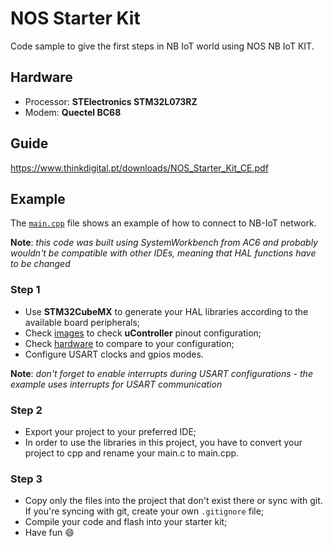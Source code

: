 # NOS Starter Kit

Code sample to give the first steps in NB IoT world using NOS NB IoT KIT.

## Hardware

- Processor: **STElectronics STM32L073RZ**
- Modem: **Quectel BC68**

## Guide

https://www.thinkdigital.pt/downloads/NOS_Starter_Kit_CE.pdf

## Example

The [`main.cpp`](Core/Src/main.cpp) file shows an example of how to connect to NB-IoT network.

**Note**: _this code was built using SystemWorkbench from AC6 and probably wouldn't be compatible with other IDEs, meaning that HAL functions have to be changed_

### Step 1

- Use **STM32CubeMX** to generate your HAL libraries according to the available board peripherals;
- Check [images](doc/images) to check **uController** pinout configuration;
- Check [hardware](doc/hardware.md) to compare to your configuration;
- Configure USART clocks and gpios modes.

**Note**: _don't forget to enable interrupts during USART configurations - the example uses interrupts for USART communication_

### Step 2

- Export your project to your preferred IDE;
- In order to use the libraries in this project, you have to convert your project to cpp and rename your main.c to main.cpp.

### Step 3

- Copy only the files into the project that don't exist there or sync with git. If you're syncing with git, create your own `.gitignore` file;
- Compile your code and flash into your starter kit;
- Have fun :smile:
